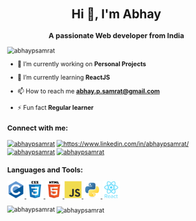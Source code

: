 <h1 align="center">Hi 👋, I'm Abhay</h1>
<h3 align="center">A passionate Web developer from India</h3>

<p align="left"> <img src="https://komarev.com/ghpvc/?username=abhaypsamrat&label=Profile%20views&color=0e75b6&style=flat" alt="abhaypsamrat" /> </p>

- 🔭 I’m currently working on **Personal Projects**

- 🌱 I’m currently learning **ReactJS**

- 📫 How to reach me **abhay.p.samrat@gmail.com**

- ⚡ Fun fact **Regular learner**

<h3 align="left">Connect with me:</h3>
<p align="left">
<a href="https://twitter.com/abhaypsamrat" target="blank"><img align="center" src="https://raw.githubusercontent.com/rahuldkjain/github-profile-readme-generator/master/src/images/icons/Social/twitter.svg" alt="abhaypsamrat" height="30" width="40" /></a>
<a href="https://linkedin.com/in/https://www.linkedin.com/in/abhaypsamrat/" target="blank"><img align="center" src="https://raw.githubusercontent.com/rahuldkjain/github-profile-readme-generator/master/src/images/icons/Social/linked-in-alt.svg" alt="https://www.linkedin.com/in/abhaypsamrat/" height="30" width="40" /></a>
<a href="https://instagram.com/abhaypsamrat" target="blank"><img align="center" src="https://raw.githubusercontent.com/rahuldkjain/github-profile-readme-generator/master/src/images/icons/Social/instagram.svg" alt="abhaypsamrat" height="30" width="40" /></a>
<a href="https://www.hackerrank.com/abhaypsamrat" target="blank"><img align="center" src="https://raw.githubusercontent.com/rahuldkjain/github-profile-readme-generator/master/src/images/icons/Social/hackerrank.svg" alt="abhaypsamrat" height="30" width="40" /></a>
</p>

<h3 align="left">Languages and Tools:</h3>
<p align="left"> <a href="https://www.cprogramming.com/" target="_blank"> <img src="https://raw.githubusercontent.com/devicons/devicon/master/icons/c/c-original.svg" alt="c" width="40" height="40"/> </a> <a href="https://www.w3schools.com/css/" target="_blank"> <img src="https://raw.githubusercontent.com/devicons/devicon/master/icons/css3/css3-original-wordmark.svg" alt="css3" width="40" height="40"/> </a> <a href="https://www.w3.org/html/" target="_blank"> <img src="https://raw.githubusercontent.com/devicons/devicon/master/icons/html5/html5-original-wordmark.svg" alt="html5" width="40" height="40"/> </a> <a href="https://developer.mozilla.org/en-US/docs/Web/JavaScript" target="_blank"> <img src="https://raw.githubusercontent.com/devicons/devicon/master/icons/javascript/javascript-original.svg" alt="javascript" width="40" height="40"/> </a> <a href="https://www.python.org" target="_blank"> <img src="https://raw.githubusercontent.com/devicons/devicon/master/icons/python/python-original.svg" alt="python" width="40" height="40"/> </a> <a href="https://reactjs.org/" target="_blank"> <img src="https://raw.githubusercontent.com/devicons/devicon/master/icons/react/react-original-wordmark.svg" alt="react" width="40" height="40"/> </a> </p>

<p><img align="left" src="https://github-readme-stats.vercel.app/api/top-langs?username=abhaypsamrat&show_icons=true&locale=en&layout=compact" alt="abhaypsamrat" /></p>

<p>&nbsp;<img align="center" src="https://github-readme-stats.vercel.app/api?username=abhaypsamrat&show_icons=true&locale=en" alt="abhaypsamrat" /></p>
